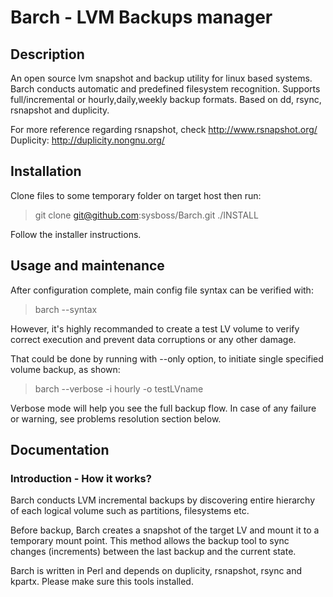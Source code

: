 Barch - LVM Backups manager
===========================

## Description ##
An open source lvm snapshot and backup utility for linux based systems. Barch conducts automatic and predefined filesystem recognition. Supports full/incremental or hourly,daily,weekly backup formats. Based on dd, rsync, rsnapshot and duplicity.

For more reference regarding rsnapshot, check http://www.rsnapshot.org/ Duplicity: http://duplicity.nongnu.org/

## Installation ##
Clone files to some temporary folder on target host then run:  
> git clone git@github.com:sysboss/Barch.git
> ./INSTALL
  
Follow the installer instructions.  

## Usage and maintenance ##
After configuration complete, main config file syntax can be verified with:  
> barch --syntax  

However, it's highly recommanded to create a test LV volume to verify correct execution
and prevent data corruptions or any other damage.  

That could be done by running with --only option, to initiate single specified volume backup, as shown:  
> barch --verbose -i hourly -o testLVname  

Verbose mode will help you see the full backup flow. In case of any failure or warning, see problems resolution section below.

## Documentation ##
### Introduction - How it works? ###
Barch conducts LVM incremental backups by discovering entire hierarchy of each logical volume such as partitions, filesystems etc.  

Before backup, Barch creates a snapshot of the target LV and mount it to a temporary mount point. This method allows the backup tool to sync changes (increments) between the last backup and the current state.  

Barch is written in Perl and depends on duplicity, rsnapshot, rsync and kpartx. Please make sure this tools installed.
